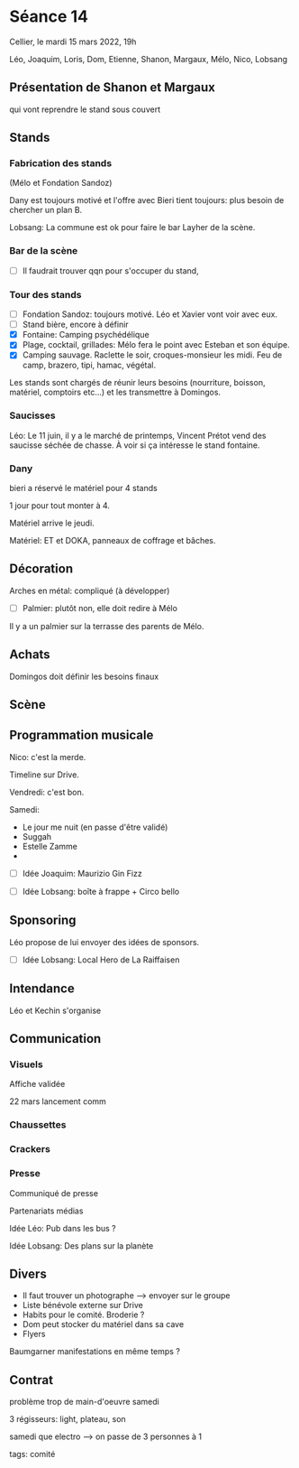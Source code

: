 # Séance 14

Cellier, le mardi 15 mars 2022, 19h

Léo, Joaquim, Loris, Dom, Etienne, Shanon, Margaux, Mélo, Nico, Lobsang

## Présentation de Shanon et Margaux

qui vont reprendre le stand sous couvert

## Stands

### Fabrication des stands

(Mélo et Fondation Sandoz)

Dany est toujours motivé et l'offre avec Bieri tient toujours: plus besoin de chercher un plan B.

Lobsang: La commune est ok pour faire le bar Layher de la scène.

### Bar de la scène

- [ ] Il faudrait trouver qqn pour s'occuper du stand,

### Tour des stands

- [ ] Fondation Sandoz: toujours motivé. Léo et Xavier vont voir avec eux.
- [ ] Stand bière, encore à définir
- [x] Fontaine: Camping psychédélique
- [x] Plage, cocktail, grillades: Mélo fera le point avec Esteban et son équipe.
- [x] Camping sauvage. Raclette le soir, croques-monsieur les midi. Feu de camp, brazero, tipi, hamac, végétal.

Les stands sont chargés de réunir leurs besoins (nourriture, boisson, matériel, comptoirs etc...) et les transmettre à Domingos.

### Saucisses

Léo: Le 11 juin, il y a le marché de printemps, Vincent Prétot vend des saucisse séchée de chasse. À voir si ça intéresse le stand fontaine.

### Dany

bieri a réservé le matériel pour 4 stands

1 jour pour tout monter à 4.

Matériel arrive le jeudi.

Matériel: ET et DOKA, panneaux de coffrage et bâches.

## Décoration

Arches en métal: compliqué (à développer)

- [ ] Palmier: plutôt non, elle doit redire à Mélo

Il y a un palmier sur la terrasse des parents de Mélo.

## Achats

Domingos doit définir les besoins finaux

## Scène

## Programmation musicale

Nico: c'est la merde.

Timeline sur Drive.

Vendredi: c'est bon.

Samedi:

- Le jour me nuit (en passe d'être validé)
- Suggah
- Estelle Zamme
- 

- [ ] Idée Joaquim: Maurizio Gin Fizz

- [ ] Idée Lobsang: boîte à frappe + Circo bello

## Sponsoring

Léo propose de lui envoyer des idées de sponsors.

- [ ] Idée Lobsang: Local Hero de La Raiffaisen

## Intendance

Léo et Kechin s'organise

## Communication

### Visuels

Affiche validée

22 mars lancement comm

### Chaussettes

### Crackers

### Presse

Communiqué de presse

Partenariats médias

Idée Léo: Pub dans les bus ?

Idée Lobsang: Des plans sur la planète

## Divers

- Il faut trouver un photographe --> envoyer sur le groupe
- Liste bénévole externe sur Drive
- Habits pour le comité. Broderie ?
- Dom peut stocker du matériel dans sa cave
- Flyers

Baumgarner manifestations en même temps ?

## Contrat

problème trop de main-d'oeuvre samedi

3 régisseurs: light, plateau, son

samedi que electro --> on passe de 3 personnes à 1




tags: comité
